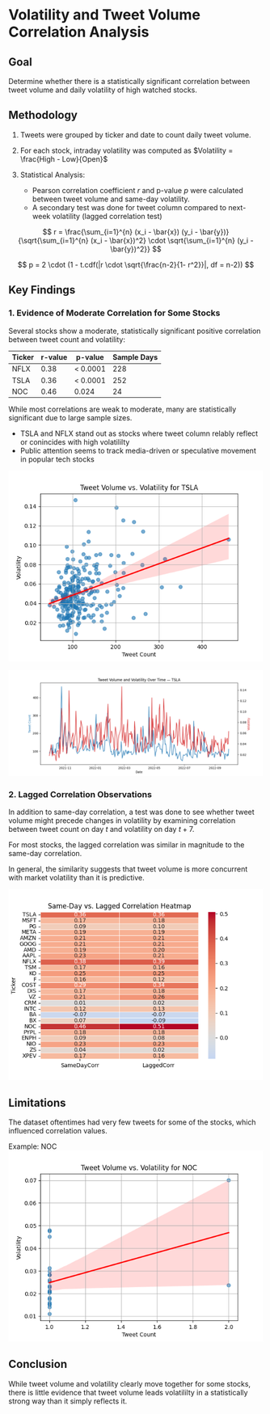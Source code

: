 # Volatility and Tweet Volume Correlation Analysis

## Goal
Determine whether there is a statistically significant correlation between tweet volume and daily volatility of high watched stocks.

## Methodology
1. Tweets were grouped by ticker and date to count daily tweet volume.

2. For each stock, intraday volatility was computed as
$Volatility = \frac{High - Low}{Open}$

3. Statistical Analysis:
    - Pearson correlation coefficient $r$ and p-value $p$ were calculated between tweet volume and same-day volatility.
    - A secondary test was done for tweet column compared to next-week volatility (lagged correlation test)

$$
r = \frac{\sum_{i=1}^{n} (x_i - \bar{x}) (y_i - \bar{y})}{\sqrt{\sum_{i=1}^{n} (x_i - \bar{x})^2} \cdot \sqrt{\sum_{i=1}^{n} (y_i - \bar{y})^2}}
$$


$$
p = 2 \cdot (1 - t.cdf(|r \cdot \sqrt{\frac{n-2}{1- r^2}}|, df = n-2))
$$


## Key Findings

### 1. Evidence of Moderate Correlation for Some Stocks
Several stocks show a moderate, statistically significant positive correlation between tweet count and volatility:

|Ticker|r-value|p-value|Sample Days|
|-|-|-|-|
|NFLX|0.38|< 0.0001|228|
|TSLA|0.36|< 0.0001|252|
|NOC|0.46|0.024|24|



While most correlations are weak to moderate, many are statistically significant due to large sample sizes.

- TSLA and NFLX stand out as stocks where tweet column relably reflect or conincides with high volatililty
- Public attention seems to track media-driven or speculative movement in popular tech stocks

![TSLA Volume vs Volatility Plot](./TSLA_volume_vs_volatility_plot.png)

![Time Series Line Graph - TSLA](./time_series_tweet_and_volatility_lineplot.png)


### 2. Lagged Correlation Observations
In addition to same-day correlation, a test was done to see whether tweet volume might precede changes in volatility by examining correlation between tweet count on day $t$ and volatility on day $t+7$.

For most stocks, the lagged correlation was similar in magnitude to the same-day correlation.

In general, the similarity suggests that tweet volume is more concurrent with market volatility than it is predictive.

![Same-day vs Lagged Heatmap](./same_day_vs_lagged_heatmap.png)


## Limitations
The dataset oftentimes had very few tweets for some of the stocks, which influenced correlation values. 

Example: NOC
![NOC Volume vs Volatility Scatterplot](./NOC_volume_vs_volatility_plot.png)


## Conclusion
While tweet volume and volatility clearly move together for some stocks, there is little evidence that tweet volume leads volatililty in a statistically strong way than it simply reflects it.